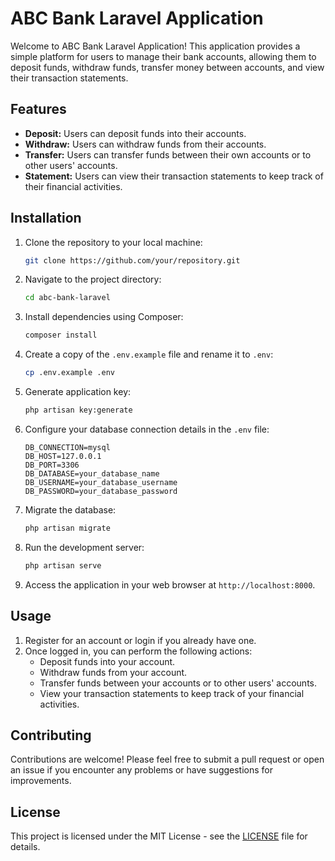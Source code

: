 # ABC Bank Laravel Application

Welcome to ABC Bank Laravel Application! This application provides a simple platform for users to manage their bank accounts, allowing them to deposit funds, withdraw funds, transfer money between accounts, and view their transaction statements.

## Features

- **Deposit:** Users can deposit funds into their accounts.
- **Withdraw:** Users can withdraw funds from their accounts.
- **Transfer:** Users can transfer funds between their own accounts or to other users' accounts.
- **Statement:** Users can view their transaction statements to keep track of their financial activities.

## Installation

1. Clone the repository to your local machine:

    ```bash
    git clone https://github.com/your/repository.git
    ```

2. Navigate to the project directory:

    ```bash
    cd abc-bank-laravel
    ```

3. Install dependencies using Composer:

    ```bash
    composer install
    ```

4. Create a copy of the `.env.example` file and rename it to `.env`:

    ```bash
    cp .env.example .env
    ```

5. Generate application key:

    ```bash
    php artisan key:generate
    ```

6. Configure your database connection details in the `.env` file:

    ```plaintext
    DB_CONNECTION=mysql
    DB_HOST=127.0.0.1
    DB_PORT=3306
    DB_DATABASE=your_database_name
    DB_USERNAME=your_database_username
    DB_PASSWORD=your_database_password
    ```

7. Migrate the database:

    ```bash
    php artisan migrate
    ```

8. Run the development server:

    ```bash
    php artisan serve
    ```

9. Access the application in your web browser at `http://localhost:8000`.

## Usage

1. Register for an account or login if you already have one.
2. Once logged in, you can perform the following actions:
   - Deposit funds into your account.
   - Withdraw funds from your account.
   - Transfer funds between your accounts or to other users' accounts.
   - View your transaction statements to keep track of your financial activities.

## Contributing

Contributions are welcome! Please feel free to submit a pull request or open an issue if you encounter any problems or have suggestions for improvements.

## License

This project is licensed under the MIT License - see the [LICENSE](LICENSE) file for details.

